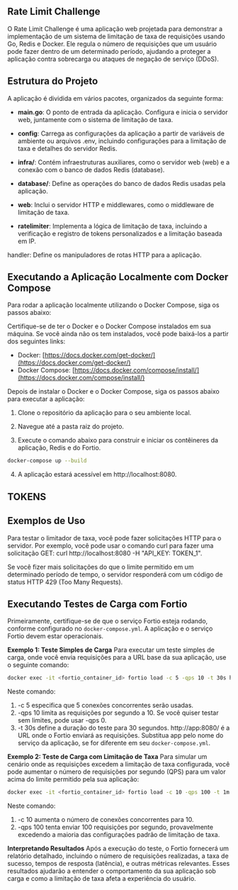 ## Rate Limit Challenge

O Rate Limit Challenge é uma aplicação web projetada para demonstrar a implementação de um sistema de limitação de taxa de requisições usando Go, Redis e Docker. Ele regula o número de requisições que um usuário pode fazer dentro de um determinado período, ajudando a proteger a aplicação contra sobrecarga ou ataques de negação de serviço (DDoS).

## Estrutura do Projeto

A aplicação é dividida em vários pacotes, organizados da seguinte forma:

- **main.go**: O ponto de entrada da aplicação. Configura e inicia o servidor web, juntamente com o sistema de limitação de taxa.

- **config**: Carrega as configurações da aplicação a partir de variáveis de ambiente ou arquivos .env, incluindo configurações para a 
limitação de taxa e detalhes do servidor Redis.

- **infra/**: Contém infraestruturas auxiliares, como o servidor web (web) e a conexão com o banco de dados Redis (database).

- **database/**: Define as operações do banco de dados Redis usadas pela aplicação.

- **web**: Inclui o servidor HTTP e middlewares, como o middleware de limitação de taxa.

- **ratelimiter**: Implementa a lógica de limitação de taxa, incluindo a verificação e registro de tokens personalizados e a limitação baseada em IP.

handler: Define os manipuladores de rotas HTTP para a aplicação.

## Executando a Aplicação Localmente com Docker Compose

Para rodar a aplicação localmente utilizando o Docker Compose, siga os passos abaixo:

Certifique-se de ter o Docker e o Docker Compose instalados em sua máquina. Se você ainda não os tem instalados, você pode baixá-los a partir dos seguintes links:

- Docker: [https://docs.docker.com/get-docker/](https://docs.docker.com/get-docker/)
- Docker Compose: [https://docs.docker.com/compose/install/](https://docs.docker.com/compose/install/)

Depois de instalar o Docker e o Docker Compose, siga os passos abaixo para executar a aplicação:

1. Clone o repositório da aplicação para o seu ambiente local.

2. Navegue até a pasta raiz do projeto.

3. Execute o comando abaixo para construir e iniciar os contêineres da aplicação, Redis e do Fortio.

```bash
docker-compose up --build
```
4. A aplicação estará acessível em http://localhost:8080.

## TOKENS

## Exemplos de Uso
Para testar o limitador de taxa, você pode fazer solicitações HTTP para o servidor. Por exemplo, você pode usar o comando curl para fazer uma solicitação GET: curl http://localhost:8080 -H "API_KEY: TOKEN_1".

Se você fizer mais solicitações do que o limite permitido em um determinado período de tempo, o servidor responderá com um código de status HTTP 429 (Too Many Requests).

## Executando Testes de Carga com Fortio
Primeiramente, certifique-se de que o serviço Fortio esteja rodando, conforme configurado no `docker-compose.yml`. A aplicação e o serviço Fortio devem estar operacionais.

**Exemplo 1: Teste Simples de Carga**
Para executar um teste simples de carga, onde você envia requisições para a URL base da sua aplicação, use o seguinte comando:

```bash
docker exec -it <fortio_container_id> fortio load -c 5 -qps 10 -t 30s http://app:8080/
```

Neste comando:

1. -c 5 especifica que 5 conexões concorrentes serão usadas.
2. -qps 10 limita as requisições por segundo a 10. Se você quiser testar sem limites, pode usar -qps 0.
3. -t 30s define a duração do teste para 30 segundos.
http://app:8080/ é a URL onde o Fortio enviará as requisições. Substitua app pelo nome do serviço da aplicação, se for diferente em seu `docker-compose.yml`.

**Exemplo 2: Teste de Carga com Limitação de Taxa**
Para simular um cenário onde as requisições excedem a limitação de taxa configurada, você pode aumentar o número de requisições por segundo (QPS) para um valor acima do limite permitido pela sua aplicação:

```bash
docker exec -it <fortio_container_id> fortio load -c 10 -qps 100 -t 1m http://app:8080/
```
Neste comando:

1. -c 10 aumenta o número de conexões concorrentes para 10.
2. -qps 100 tenta enviar 100 requisições por segundo, provavelmente excedendo a maioria das configurações padrão de limitação de taxa.

**Interpretando Resultados**
Após a execução do teste, o Fortio fornecerá um relatório detalhado, incluindo o número de requisições realizadas, a taxa de sucesso, tempos de resposta (latência), e outras métricas relevantes. Esses resultados ajudarão a entender o comportamento da sua aplicação sob carga e como a limitação de taxa afeta a experiência do usuário.

